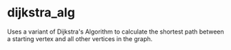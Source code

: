 # dijkstra_alg
Uses a variant of Dijkstra's Algorithm to calculate the shortest path between a starting vertex and all other vertices in the graph.
